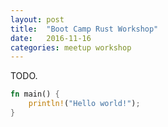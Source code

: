 ```yaml
---
layout: post
title:  "Boot Camp Rust Workshop"
date:   2016-11-16
categories: meetup workshop
---
```


TODO.

```rust
fn main() {
    println!("Hello world!");
}
```
